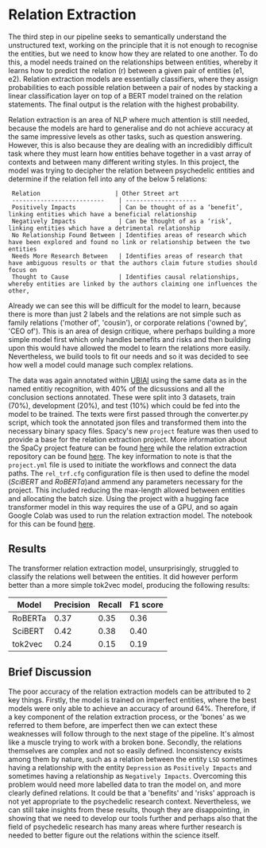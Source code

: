 # Relation Extraction 

The third step in our pipeline seeks to semantically understand the unstructured text, working on the principle that it is not enough to recognise the entities, but we need to know how they are related to one another. To do this, a model needs trained on the relationships between entities, whereby it learns how to predict the relation (r) between a given pair of entities (e1, e2). Relation extraction models are essentially classifiers, where they assign probabilities to each possible relation between a pair of nodes by stacking  a linear classification layer on top of a BERT model trained on the relation statements. The final output is the relation with the highest probability. 

Relation extraction is an area of NLP where much attention is still needed, because the models are hard to generalise and do not achieve accuracy at the same impressive levels as other tasks, such as question answering. However, this is also because they are dealing with an incredidibly difficult task where they must learn how entities behave together in a vast array of contexts and between many different writing styles. In this project, the model was trying to decipher the relation between psychedelic entities and determine if the relation fell into any of the below 5 relations: 


```
 Relation                     | Other Street art                 
 --------------------------    | --------------------             
 Positively Impacts            | Can be thought of as a ‘benefit’, linking entities which have a beneficial relationship               
 Negatively Impacts            | Can be thought of as a ‘risk’, linking entities which have a detrimental relationship                
 No Relationship Found Between | Identifies areas of research which have been explored and found no link or relationship between the two entities
 Needs More Research Between   | Identifies areas of research that have ambiguous results or that the authors claim future studies should focus on
 Thought to Cause              | Identifies causal relationships, whereby entities are linked by the authors claiming one influences the other,        
```

Already we can see this will be difficult for the model to learn, because there is more than just 2 labels and the relations are not simple such as family relations ('mother of', 'cousin'), or corporate relations ('owned by', 'CEO of'). This is an area of design critique, where perhaps building a more simple model first which only handles benefits and risks and then building upon this would have allowed the model to learn the relations more easily. Nevertheless, we build tools to fit our needs and so it was decided to see how well a model could manage such complex relations. 

The data was again annotated within [UBIAI](https://ubiai.tools/about) using the same data as in the named entitiy recognition, with 40% of the dicsussions and all the conclusion sections annotated. These were split into 3 datasets, train (70%), development (20%), and test (10%) which could be fed into the model to be trained. The texts were first passed through the converter.py script, which took the annotated json files and transformed them into the necessary binary spacy files. Spacy's new ```project``` feature was then used to provide a base for the relation extraction project. More information about the SpaCy project feature can be found [here](https://spacy.io/usage/projects) while the relation extraction repository can be found [here](https://github.com/explosion/projects/tree/v3/tutorials/rel_component). The key information to note is that the ```project.yml``` file is used to initiate the workflows and connect the data paths. The ```rel_trf.cfg``` configuration file is then used to define the model (_SciBERT_ and _RoBERTa_)and ammend any parameters necessary for the project. This included reducing the max-length allowed between entities and allocating the batch size. Using the project with a hugging face transformer model in this way requires the use of a GPU, and so again Google Colab was used to run the relation extraction model. The notebook for this can be found [here](https://colab.research.google.com/drive/1rywzDQfhv9dG2PEFvjl1OrklF3txpMB8?usp=sharing). 

## Results 

The transformer relation extraction model, unsurprisingly, struggled to classify the relations well between the entities. It did however perform better than a more simple tok2vec model, producing the following results: 


| Model | Precision | Recall | F1 score | 
|--------|:-----------|:-----------|:-----------|
RoBERTa| 0.37 | 0.35 | 0.36 
SciBERT | 0.42 | 0.38 | 0.40
tok2vec | 0.24 | 0.15 | 0.19 

## Brief Discussion 

The poor accuracy of the relation extraction models can be attributed to 2 key things. Firstly, the model is trained on imperfect entities, where the best models were only able to achieve an accuracy of around 64%. Therefore, if a key component of the relation extraction process, or the 'bones' as we referred to them before, are imperfect then we can extect these weaknesses will follow through to the next stage of the pipeline. It's almost like a muscle trying to work with a broken bone. Secondly, the relations themselves are complex and not so easily defined. Inconsistency exists among them by nature, such as a relation between the entity ```LSD``` sometimes having a relationship with the entity ```Depression``` as ```Positively Impacts``` and sometimes having a relationship as ```Negatively Impacts```. Overcoming this problem would need more labelled data to tran the model on, and more clearly defined relations. It could be that a 'benefits' and 'risks' approach is not yet appropriate to the psychedelic research context. Nevertheless, we can still take insights from these results, though they are disappointing, in showing that we need to develop our tools further and perhaps also that the field of psychedelic research has many areas where further research is needed to better figure out the relations within the science itself. 
